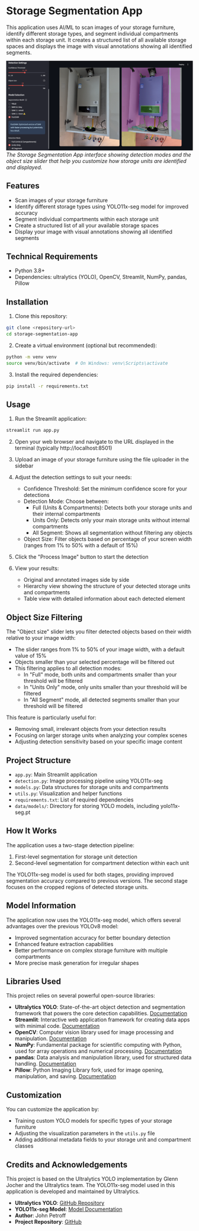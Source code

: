# Storage Segmentation App

This application uses AI/ML to scan images of your storage furniture, identify different storage types, and segment individual compartments within each storage unit. It creates a structured list of all available storage spaces and displays the image with visual annotations showing all identified segments.

![Storage Segmentation App Screenshot](https://github.com/art-defcon/storage/blob/main/public/screenshot_segment.png)
*The Storage Segmentation App interface showing detection modes and the object size slider that help you customize how storage units are identified and displayed.*

## Features

- Scan images of your storage furniture
- Identify different storage types using YOLO11x-seg model for improved accuracy
- Segment individual compartments within each storage unit
- Create a structured list of all your available storage spaces
- Display your image with visual annotations showing all identified segments

## Technical Requirements

- Python 3.8+
- Dependencies: ultralytics (YOLO), OpenCV, Streamlit, NumPy, pandas, Pillow

## Installation

1. Clone this repository:
```bash
git clone <repository-url>
cd storage-segmentation-app
```

2. Create a virtual environment (optional but recommended):
```bash
python -m venv venv
source venv/bin/activate  # On Windows: venv\Scripts\activate
```

3. Install the required dependencies:
```bash
pip install -r requirements.txt
```

## Usage

1. Run the Streamlit application:
```bash
streamlit run app.py
```

2. Open your web browser and navigate to the URL displayed in the terminal (typically http://localhost:8501)

3. Upload an image of your storage furniture using the file uploader in the sidebar

4. Adjust the detection settings to suit your needs:
   - Confidence Threshold: Set the minimum confidence score for your detections
   - Detection Mode: Choose between:
     - Full (Units & Compartments): Detects both your storage units and their internal compartments
     - Units Only: Detects only your main storage units without internal compartments
     - All Segment: Shows all segmentation without filtering any objects
   - Object Size: Filter objects based on percentage of your screen width (ranges from 1% to 50% with a default of 15%)

5. Click the "Process Image" button to start the detection

6. View your results:
   - Original and annotated images side by side
   - Hierarchy view showing the structure of your detected storage units and compartments
   - Table view with detailed information about each detected element

## Object Size Filtering

The "Object size" slider lets you filter detected objects based on their width relative to your image width:

- The slider ranges from 1% to 50% of your image width, with a default value of 15%
- Objects smaller than your selected percentage will be filtered out
- This filtering applies to all detection modes:
  - In "Full" mode, both units and compartments smaller than your threshold will be filtered
  - In "Units Only" mode, only units smaller than your threshold will be filtered
  - In "All Segment" mode, all detected segments smaller than your threshold will be filtered

This feature is particularly useful for:
- Removing small, irrelevant objects from your detection results
- Focusing on larger storage units when analyzing your complex scenes
- Adjusting detection sensitivity based on your specific image content

## Project Structure

- `app.py`: Main Streamlit application
- `detection.py`: Image processing pipeline using YOLO11x-seg
- `models.py`: Data structures for storage units and compartments
- `utils.py`: Visualization and helper functions
- `requirements.txt`: List of required dependencies
- `data/models/`: Directory for storing YOLO models, including yolo11x-seg.pt

## How It Works

The application uses a two-stage detection pipeline:

1. First-level segmentation for storage unit detection
2. Second-level segmentation for compartment detection within each unit

The YOLO11x-seg model is used for both stages, providing improved segmentation accuracy compared to previous versions. The second stage focuses on the cropped regions of detected storage units.

## Model Information

The application now uses the YOLO11x-seg model, which offers several advantages over the previous YOLOv8 model:
- Improved segmentation accuracy for better boundary detection
- Enhanced feature extraction capabilities
- Better performance on complex storage furniture with multiple compartments
- More precise mask generation for irregular shapes

## Libraries Used

This project relies on several powerful open-source libraries:

- **Ultralytics YOLO**: State-of-the-art object detection and segmentation framework that powers the core detection capabilities. [Documentation](https://docs.ultralytics.com/)
- **Streamlit**: Interactive web application framework for creating data apps with minimal code. [Documentation](https://docs.streamlit.io/)
- **OpenCV**: Computer vision library used for image processing and manipulation. [Documentation](https://docs.opencv.org/)
- **NumPy**: Fundamental package for scientific computing with Python, used for array operations and numerical processing. [Documentation](https://numpy.org/doc/)
- **pandas**: Data analysis and manipulation library, used for structured data handling. [Documentation](https://pandas.pydata.org/docs/)
- **Pillow**: Python Imaging Library fork, used for image opening, manipulation, and saving. [Documentation](https://pillow.readthedocs.io/)

## Customization

You can customize the application by:

- Training custom YOLO models for specific types of your storage furniture
- Adjusting the visualization parameters in the `utils.py` file
- Adding additional metadata fields to your storage unit and compartment classes

## Credits and Acknowledgements

This project is based on the Ultralytics YOLO implementation by Glenn Jocher and the Ultralytics team. The YOLO11x-seg model used in this application is developed and maintained by Ultralytics.

- **Ultralytics YOLO**: [GitHub Repository](https://github.com/ultralytics/ultralytics)
- **YOLO11x-seg Model**: [Model Documentation](https://docs.ultralytics.com/tasks/segment/)
- **Author**: John Petroff
- **Project Repository**: [GitHub](https://github.com/johnpetroff/storage-segmentation-app)
